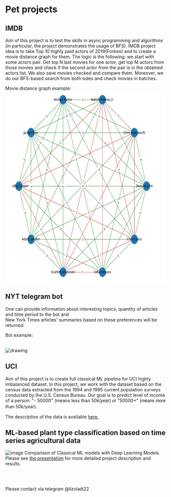 # Pet projects

## IMDB
Aim of this project is to test the skills in async programming and algorithms (in particular, the project demonstrates the usage of BFS).
IMDB project idea is to take Top 10 highly paid actors of 2019(Forbes) and to create a movie distance graph for them. 
The logic is the following: we start with some actors pair. Get top N last movies for one actor, get top M actors from those movies and check 
if the second actor from the pair is in the obtained actors list. We also save movies checked and compare them. 
Moreover, we do our BFS-based search from both sides and check movies in batches. 

Movie distance graph example:
<br> <img src="imdb/pics/graph.JPG" alt="drawing" width="700" height="600"/> <br>

## NYT telegram bot
One can provide information about interesting topics, quantity of articles and time period to the bot and<br> 
New York Times articles' summaries based on these preferences will be returned.

Bot example:
 
<br><img src="nyt/pics/720p.gif" alt="drawing"/> <br>

## UCI
Aim of this project is to create full classical ML pipeline for UCI highly imbalanced dataset.
In this project, we work with the dataset based on the census data extracted from the 1994 and 1995 current population surveys conducted 
by the U.S. Census Bureau. Our goal is to predict level of income of a person: "- 50000" (means less than  50𝑘/𝑦𝑒𝑎𝑟) 𝑜𝑟 "50000+" (𝑚𝑒𝑎𝑛𝑠 𝑚𝑜𝑟𝑒 𝑡ℎ𝑎𝑛 50k/year).

The description of the data is available [here.](https://archive.ics.uci.edu/ml/datasets/Census-Income+%28KDD%29) <br>

## ML-based plant type classification based on time series agricultural data
![image](https://user-images.githubusercontent.com/39897705/182935056-51a53984-3935-4122-bf0b-4eb399591f47.png)
Comparison of Classical ML models with Deep Learning Models.
Please see [the presentation](https://github.com/lizvladi-ds/pet_projects/blob/master/ts_classification/Gavrilova_2.pdf) for more detailed project description and results.





<br>
<br>

Please contact via telegram @lizvladi22
